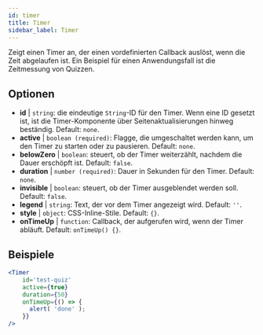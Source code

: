 ```yaml
---
id: timer 
title: Timer
sidebar_label: Timer
---
```


Zeigt einen Timer an, der einen vordefinierten Callback auslöst, wenn die Zeit abgelaufen ist. Ein Beispiel für einen Anwendungsfall ist die Zeitmessung von Quizzen.

## Optionen

* __id__ | `string`: die eindeutige `String`-ID für den Timer. Wenn eine ID gesetzt ist, ist die Timer-Komponente über Seitenaktualisierungen hinweg beständig. Default: `none`.
* __active__ | `boolean (required)`: Flagge, die umgeschaltet werden kann, um den Timer zu starten oder zu pausieren. Default: `none`.
* __belowZero__ | `boolean`: steuert, ob der Timer weiterzählt, nachdem die Dauer erschöpft ist. Default: `false`.
* __duration__ | `number (required)`: Dauer in Sekunden für den Timer. Default: `none`.
* __invisible__ | `boolean`: steuert, ob der Timer ausgeblendet werden soll. Default: `false`.
* __legend__ | `string`: Text, der vor dem Timer angezeigt wird. Default: `''`.
* __style__ | `object`: CSS-Inline-Stile. Default: `{}`.
* __onTimeUp__ | `function`: Callback, der aufgerufen wird, wenn der Timer abläuft. Default: `onTimeUp() {}`.


## Beispiele

```jsx live
<Timer 
    id='test-quiz'
    active={true} 
    duration={50} 
    onTimeUp={() => {
      alert( 'done' );
    }}
/>
```

